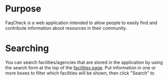 # Purpose

FaqCheck is a web application intended to allow people to easily find and contribute information about resources in their community.

# Searching

You can search facilities/agencies that are stored in the application by using the search form at the top of the [facilities page](/facilities). Put information in one or more boxes to filter which facilities will be shown, then click "Search" to
